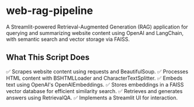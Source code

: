 # web-rag-pipeline
A Streamlit-powered Retrieval-Augmented Generation (RAG) application for querying and summarizing website content using OpenAI and LangChain, with semantic search and vector storage via FAISS.

## What This Script Does
✅ Scrapes website content using requests and BeautifulSoup.
✅ Processes HTML content with BSHTMLLoader and CharacterTextSplitter.
✅ Embeds text using OpenAI's OpenAIEmbeddings.
✅ Stores embeddings in a FAISS vector database for efficient similarity search.
✅ Retrieves and generates answers using RetrievalQA.
✅ Implements a Streamlit UI for interaction.




